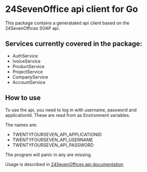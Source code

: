 # 24SevenOffice api client for Go

This package contains a generatated api client based on the 24SevenOffices SOAP api.

## Services currently covered in the package:

- AuthService
- IvoiceService
- ProductService
- ProjectService
- CompanyService
- AccountService

## How to use

To use the api, you need to log in with username, password and applicationId. These are read from as Environment variables.

The names are:

- TWENTYFOURSEVEN_API_APPLICATIONID
- TWENTYFOURSEVEN_API_USERNAME
- TWENTYFOURSEVEN_API_PASSWORD

The program will panic in any are missing.

Usage is described in [24SevenOffices api documentation](https://developer.24sevenoffice.com/docs/)
